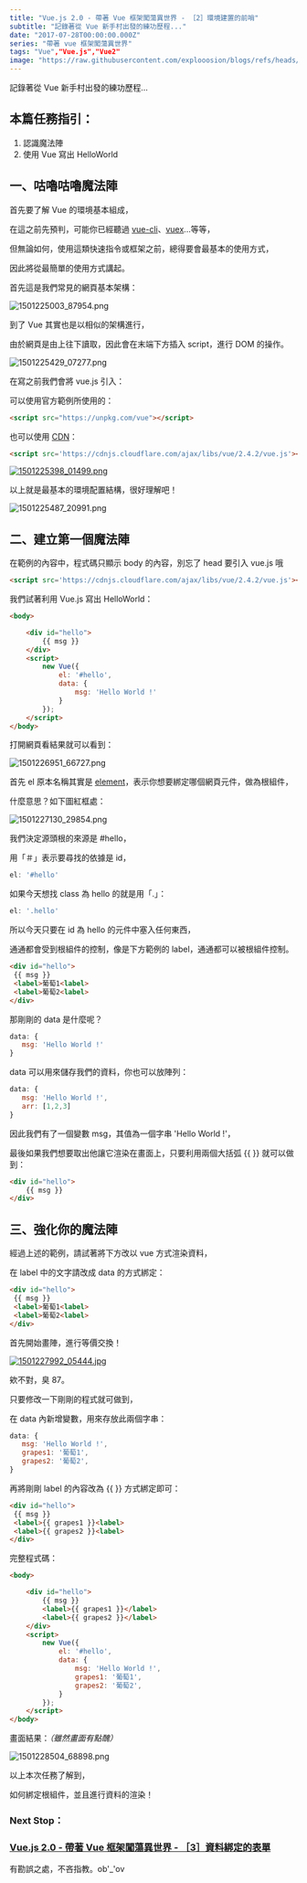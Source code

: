 ```yaml
---
title: "Vue.js 2.0 - 帶著 Vue 框架闖蕩異世界 - ［2］環境建置的前哨"
subtitle: "記錄著從 Vue 新手村出發的練功歷程..."
date: "2017-07-28T00:00:00.000Z"
series: "帶著 vue 框架闖蕩異世界"
tags: "Vue","Vue.js","Vue2"
image: "https://raw.githubusercontent.com/explooosion/blogs/refs/heads/main/docs/images/2017-07-28_Vue.js%202.0%20-%20%E5%B8%B6%E8%91%97%20Vue%20%E6%A1%86%E6%9E%B6%E9%97%96%E8%95%A9%E7%95%B0%E4%B8%96%E7%95%8C%20-%20%EF%BC%BB2%EF%BC%BD%E7%92%B0%E5%A2%83%E5%BB%BA%E7%BD%AE%E7%9A%84%E5%89%8D%E5%93%A8/banner/1501225003_87954.png"
--- 
```


記錄著從 Vue 新手村出發的練功歷程...

本篇任務指引：
-------

1.  認識魔法陣
2.  使用 Vue 寫出 HelloWorld

**一、咕嚕咕嚕魔法陣**
-------------

首先要了解 Vue 的環境基本組成，

在這之前先預判，可能你已經聽過 [vue-cli](https://github.com/vuejs/vue-cli)、[vuex](https://github.com/vuejs/vuex)...等等，

但無論如何，使用這類快速指令或框架之前，總得要會最基本的使用方式，

因此將從最簡單的使用方式講起。

首先這是我們常見的網頁基本架構：

![1501225003_87954.png](https://raw.githubusercontent.com/explooosion/blogs/refs/heads/main/docs/images/2017-07-28_Vue.js%202.0%20-%20%E5%B8%B6%E8%91%97%20Vue%20%E6%A1%86%E6%9E%B6%E9%97%96%E8%95%A9%E7%95%B0%E4%B8%96%E7%95%8C%20-%20%EF%BC%BB2%EF%BC%BD%E7%92%B0%E5%A2%83%E5%BB%BA%E7%BD%AE%E7%9A%84%E5%89%8D%E5%93%A8/1501225003_87954.png)

到了 Vue 其實也是以相似的架構進行，

由於網頁是由上往下讀取，因此會在末端下方插入 script，進行 DOM 的操作。

![1501225429_07277.png](https://raw.githubusercontent.com/explooosion/blogs/refs/heads/main/docs/images/2017-07-28_Vue.js%202.0%20-%20%E5%B8%B6%E8%91%97%20Vue%20%E6%A1%86%E6%9E%B6%E9%97%96%E8%95%A9%E7%95%B0%E4%B8%96%E7%95%8C%20-%20%EF%BC%BB2%EF%BC%BD%E7%92%B0%E5%A2%83%E5%BB%BA%E7%BD%AE%E7%9A%84%E5%89%8D%E5%93%A8/1501225429_07277.png)

在寫之前我們會將 vue.js 引入：

可以使用官方範例所使用的：

```html
<script src="https://unpkg.com/vue"></script>
```

也可以使用 [CDN](https://zh.wikipedia.org/wiki/%E5%85%A7%E5%AE%B9%E5%82%B3%E9%81%9E%E7%B6%B2%E8%B7%AF)： 

```html
<script src='https://cdnjs.cloudflare.com/ajax/libs/vue/2.4.2/vue.js'></script>
```

[![1501225398_01499.png](https://raw.githubusercontent.com/explooosion/blogs/refs/heads/main/docs/images/2017-07-28_Vue.js%202.0%20-%20%E5%B8%B6%E8%91%97%20Vue%20%E6%A1%86%E6%9E%B6%E9%97%96%E8%95%A9%E7%95%B0%E4%B8%96%E7%95%8C%20-%20%EF%BC%BB2%EF%BC%BD%E7%92%B0%E5%A2%83%E5%BB%BA%E7%BD%AE%E7%9A%84%E5%89%8D%E5%93%A8/1501225398_01499.png)](https://dotblogsfile.blob.core.windows.net/user/incredible/6724494e-39d0-4246-afc4-177d7b591207/1501225398_01499.png)

以上就是最基本的環境配置結構，很好理解吧！

![1501225487_20991.png](https://raw.githubusercontent.com/explooosion/blogs/refs/heads/main/docs/images/2017-07-28_Vue.js%202.0%20-%20%E5%B8%B6%E8%91%97%20Vue%20%E6%A1%86%E6%9E%B6%E9%97%96%E8%95%A9%E7%95%B0%E4%B8%96%E7%95%8C%20-%20%EF%BC%BB2%EF%BC%BD%E7%92%B0%E5%A2%83%E5%BB%BA%E7%BD%AE%E7%9A%84%E5%89%8D%E5%93%A8/1501225487_20991.png)

**二、建立第一個魔法陣**
--------------

在範例的內容中，程式碼只顯示 body 的內容，別忘了 head 要引入 vue.js 哦

```html
<script src='https://cdnjs.cloudflare.com/ajax/libs/vue/2.4.2/vue.js'></script>
```

我們試著利用 Vue.js 寫出 HelloWorld：

```html
<body>

    <div id="hello">
        {{ msg }}
    </div>
    <script>
        new Vue({
            el: '#hello',
            data: {
                msg: 'Hello World !'
            }
        });
    </script>
</body>
```

打開網頁看結果就可以看到：

![1501226951_66727.png](https://raw.githubusercontent.com/explooosion/blogs/refs/heads/main/docs/images/2017-07-28_Vue.js%202.0%20-%20%E5%B8%B6%E8%91%97%20Vue%20%E6%A1%86%E6%9E%B6%E9%97%96%E8%95%A9%E7%95%B0%E4%B8%96%E7%95%8C%20-%20%EF%BC%BB2%EF%BC%BD%E7%92%B0%E5%A2%83%E5%BB%BA%E7%BD%AE%E7%9A%84%E5%89%8D%E5%93%A8/1501226951_66727.png)

首先 el 原本名稱其實是 [element](https://developer.mozilla.org/zh-TW/docs/Web/HTML/Element)，表示你想要綁定哪個網頁元件，做為根組件，

什麼意思？如下圖紅框處：

![1501227130_29854.png](https://raw.githubusercontent.com/explooosion/blogs/refs/heads/main/docs/images/2017-07-28_Vue.js%202.0%20-%20%E5%B8%B6%E8%91%97%20Vue%20%E6%A1%86%E6%9E%B6%E9%97%96%E8%95%A9%E7%95%B0%E4%B8%96%E7%95%8C%20-%20%EF%BC%BB2%EF%BC%BD%E7%92%B0%E5%A2%83%E5%BB%BA%E7%BD%AE%E7%9A%84%E5%89%8D%E5%93%A8/1501227130_29854.png)

我們決定源頭根的來源是 #hello，

用「＃」表示要尋找的依據是 id，

```javascript
el: '#hello'
```

如果今天想找 class 為 hello 的就是用「.」：

```javascript
el: '.hello'
```

所以今天只要在 id 為 hello 的元件中塞入任何東西，

通通都會受到根組件的控制，像是下方範例的 label，通通都可以被根組件控制。

```html
<div id="hello">
 {{ msg }}
 <label>葡萄1<label>
 <label>葡萄2<label>
</div>
```

那剛剛的 data 是什麼呢？

```javascript
data: {
   msg: 'Hello World !'
}
```

data 可以用來儲存我們的資料，你也可以放陣列：

```javascript
data: {
   msg: 'Hello World !',
   arr: [1,2,3] 
}
```

因此我們有了一個變數 msg，其值為一個字串 'Hello World !'，

最後如果我們想要取出他讓它渲染在畫面上，只要利用兩個大括弧 {{ }} 就可以做到：

```html
<div id="hello">
    {{ msg }}
</div>
```

**三、強化你的魔法陣**
-------------

經過上述的範例，請試著將下方改以 vue 方式渲染資料，

在 label 中的文字請改成 data 的方式綁定：

```html
<div id="hello">
 {{ msg }}
 <label>葡萄1<label>
 <label>葡萄2<label>
</div>
```

首先開始畫陣，進行等價交換！

[![1501227992_05444.jpg](https://raw.githubusercontent.com/explooosion/blogs/refs/heads/main/docs/images/2017-07-28_Vue.js%202.0%20-%20%E5%B8%B6%E8%91%97%20Vue%20%E6%A1%86%E6%9E%B6%E9%97%96%E8%95%A9%E7%95%B0%E4%B8%96%E7%95%8C%20-%20%EF%BC%BB2%EF%BC%BD%E7%92%B0%E5%A2%83%E5%BB%BA%E7%BD%AE%E7%9A%84%E5%89%8D%E5%93%A8/1501227992_05444.jpg)](http://ciyuanfan.baidu.com/news/get?id=149449129747376905)

欸不對，臭 87。

只要修改一下剛剛的程式就可做到，

在 data 內新增變數，用來存放此兩個字串：

```javascript
data: {
   msg: 'Hello World !',
   grapes1: '葡萄1',
   grapes2: '葡萄2',
}
```

再將剛剛 label 的內容改為 {{ }} 方式綁定即可：

```html
<div id="hello">
 {{ msg }}
 <label>{{ grapes1 }}<label>
 <label>{{ grapes2 }}<label>
</div>
```

完整程式碼：

```html
<body>

    <div id="hello">
        {{ msg }}
        <label>{{ grapes1 }}</label>
        <label>{{ grapes2 }}</label>
    </div>
    <script>
        new Vue({
            el: '#hello',
            data: {
                msg: 'Hello World !',
                grapes1: '葡萄1',
                grapes2: '葡萄2',
            }
        });
    </script>
</body>
```

畫面結果：_（雖然畫面有點醜）_

![1501228504_68898.png](https://raw.githubusercontent.com/explooosion/blogs/refs/heads/main/docs/images/2017-07-28_Vue.js%202.0%20-%20%E5%B8%B6%E8%91%97%20Vue%20%E6%A1%86%E6%9E%B6%E9%97%96%E8%95%A9%E7%95%B0%E4%B8%96%E7%95%8C%20-%20%EF%BC%BB2%EF%BC%BD%E7%92%B0%E5%A2%83%E5%BB%BA%E7%BD%AE%E7%9A%84%E5%89%8D%E5%93%A8/1501228504_68898.png)

以上本次任務了解到，

如何綁定根組件，並且進行資料的渲染！

### Next Stop：

### [Vue.js 2.0 - 帶著 Vue 框架闖蕩異世界 - ［3］資料綁定的表單](https://dotblogs.com.tw/explooosion/2017/07/29/215127)

有勘誤之處，不吝指教。ob'\_'ov